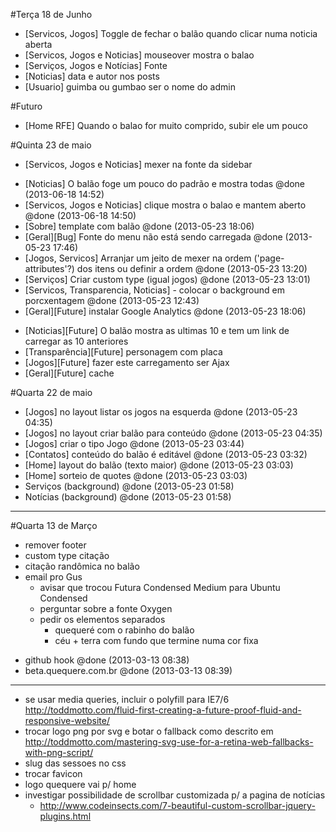 #Terça 18 de Junho
- [Servicos, Jogos] Toggle de fechar o balão quando clicar numa noticia aberta
- [Servicos, Jogos e Noticias] mouseover mostra o balao
- [Serviços, Jogos e Notícias] Fonte
- [Noticias] data e autor nos posts
- [Usuario] guimba ou gumbao ser o nome do admin

#Futuro
- [Home RFE] Quando o balao for muito comprido, subir ele um pouco


#Quinta 23 de maio

- [Servicos, Jogos e Noticias] mexer na fonte da sidebar




+ [Noticias] O balão foge um pouco do padrão e mostra todas @done (2013-06-18 14:52)
+ [Servicos, Jogos e Noticias] clique mostra o balao e mantem aberto @done (2013-06-18 14:50)
+ [Sobre] template com balão @done (2013-05-23 18:06)
+ [Geral][Bug] Fonte do menu não está sendo carregada @done (2013-05-23 17:46)
+ [Jogos, Servicos] Arranjar um jeito de mexer na ordem ('page-attributes'?) dos itens ou definir a ordem @done (2013-05-23 13:20)
+ [Serviços] Criar custom type (igual jogos) @done (2013-05-23 13:01)
+ [Servicos, Transparencia, Noticias] - colocar o background em porcxentagem @done (2013-05-23 12:43)
+ [Geral][Future] instalar Google Analytics @done (2013-05-23 18:06)





- [Noticias][Future] O balão mostra as ultimas 10 e tem um link de carregar as 10 anteriores
- [Transparência][Future] personagem com placa
- [Jogos][Future] fazer este carregamento ser Ajax
- [Geral][Future] cache





























#Quarta 22 de maio




+ [Jogos] no layout listar os jogos na esquerda @done (2013-05-23 04:35)
+ [Jogos] no layout criar balão para conteúdo @done (2013-05-23 04:35)
+ [Jogos] criar o tipo Jogo @done (2013-05-23 03:44)
+ [Contatos] conteúdo do balão é editável @done (2013-05-23 03:32)
+ [Home] layout do balão (texto maior) @done (2013-05-23 03:03)
+ [Home] sorteio de quotes @done (2013-05-23 03:03)
+ Serviços (background) @done (2013-05-23 01:58)
+ Notícias (background) @done (2013-05-23 01:58)





































-------------------------------------------------------------------------------


#Quarta 13 de Março

- remover footer
- custom type citação
- citação randômica no balão
- email pro Gus
  - avisar que trocou Futura Condensed Medium para Ubuntu Condensed
  - perguntar sobre a fonte Oxygen
  - pedir os elementos separados
    - quequeré com o rabinho do balão
    - céu + terra com fundo que termine numa cor fixa
+ github hook @done (2013-03-13 08:38)
+ beta.quequere.com.br @done (2013-03-13 08:39)


















-------------------------------------------------------------------------------

- se usar media queries, incluir o polyfill para IE7/6 http://toddmotto.com/fluid-first-creating-a-future-proof-fluid-and-responsive-website/
- trocar logo png por svg e botar o fallback como descrito em http://toddmotto.com/mastering-svg-use-for-a-retina-web-fallbacks-with-png-script/
- slug das sessoes no css
- trocar favicon
- logo quequere vai p/ home
- investigar possibilidade de scrollbar customizada p/ a pagina de notícias
  - http://www.codeinsects.com/7-beautiful-custom-scrollbar-jquery-plugins.html